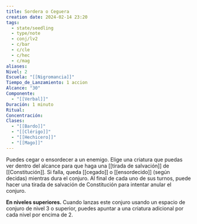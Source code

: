 ```yaml
---
title: Sordera o Ceguera
creation date: 2024-02-14 23:20
tags:
  - state/seedling
  - type/note
  - conj/lv2
  - c/bar
  - c/cle
  - c/hec
  - c/mag
aliases: 
Nivel: 2
Escuela: "[[Nigromancia]]"
Tiempo_de_Lanzamiento: 1 accion
Alcance: "30"
Componente:
  - "[[Verbal]]"
Duración: 1 minuto
Ritual: 
Concentración: 
Clases:
  - "[[Bardo]]"
  - "[[Clérigo]]"
  - "[[Hechicero]]"
  - "[[Mago]]"
---
```

Puedes cegar o ensordecer a un enemigo. Elige una criatura que puedas ver dentro del alcance para que haga una [[tirada de salvación]] de [[Constitución]]. Si falla, queda [[cegado]] o [[ensordecido]] (según decidas) mientras dura el conjuro. Al final de cada uno de sus turnos, puede hacer una tirada de salvación de Constitución para intentar anular el conjuro.

**En niveles superiores.** Cuando lanzas este conjuro usando un espacio de conjuro de nivel 3 o superior, puedes apuntar a una criatura adicional por cada nivel por encima de 2.
